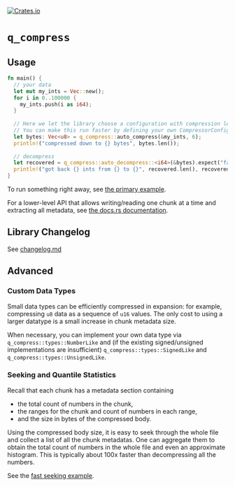 [![Crates.io][crates-badge]][crates-url]

[crates-badge]: https://img.shields.io/crates/v/q-compress.svg
[crates-url]: https://crates.io/crates/q-compress

# `q_compress`

## Usage

```rust
fn main() {
  // your data
  let mut my_ints = Vec::new();
  for i in 0..100000 {
    my_ints.push(i as i64);
  }
 
  // Here we let the library choose a configuration with compression level 6.
  // You can make this run faster by defining your own CompressorConfig.
  let bytes: Vec<u8> = q_compress::auto_compress(&my_ints, 6);
  println!("compressed down to {} bytes", bytes.len());
 
  // decompress
  let recovered = q_compress::auto_decompress::<i64>(&bytes).expect("failed to decompress");
  println!("got back {} ints from {} to {}", recovered.len(), recovered[0], recovered.last().unwrap());
}
```

To run something right away, see
[the primary example](./examples/primary.md).

For a lower-level API that allows writing/reading one chunk at a time and
extracting all metadata, see [the docs.rs documentation](https://docs.rs/q_compress/latest/q_compress/).

## Library Changelog

See [changelog.md](./changelog.md)

## Advanced

### Custom Data Types

Small data types can be efficiently compressed in expansion:
for example, compressing `u8` data as a sequence of `u16`
values.  The only cost to using a larger datatype is a small
increase in chunk metadata size.

When necessary, you can implement your own data type via
`q_compress::types::NumberLike` and (if the existing signed/unsigned
implementations are insufficient)
`q_compress::types::SignedLike` and
`q_compress::types::UnsignedLike`.

### Seeking and Quantile Statistics

Recall that each chunk has a metadata section containing
* the total count of numbers in the chunk,
* the ranges for the chunk and count of numbers in each range,
* and the size in bytes of the compressed body.

Using the compressed body size, it is easy to seek through the whole file
and collect a list of all the chunk metadatas.
One can aggregate them to obtain the total count of numbers in the whole file
and even an approximate histogram.
This is typically about 100x faster than decompressing all the numbers.

See the [fast seeking example](./examples/fast_seeking.rs).
